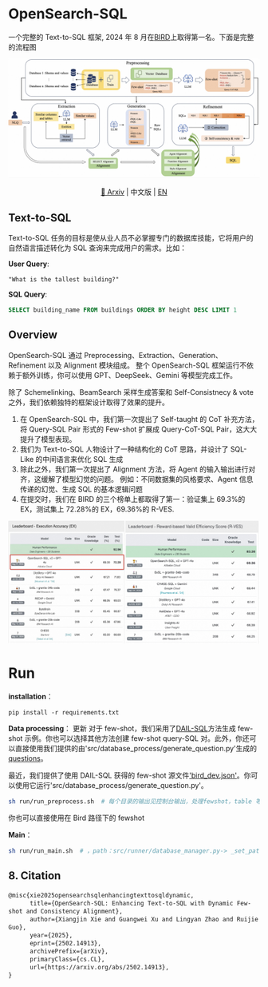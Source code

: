 # OpenSearch-SQL

一个完整的 Text-to-SQL 框架, 2024 年 8 月在[BIRD](https://bird-bench.github.io/)上取得第一名。下面是完整的流程图

<p align="center">
  <img src="./image/overview3.jpg" alt="image" />
</p>
<div align="center">
  
[📖 Arxiv](https://arxiv.org/abs/2502.14913) |
中文版 |
[EN](./readme.md)

</div>

## Text-to-SQL

Text-to-SQL 任务的目标是使从业人员不必掌握专门的数据库技能，它将用户的自然语言描述转化为 SQL 查询来完成用户的需求。比如：

**User Query**:

```
"What is the tallest building?"
```

**SQL Query**:

```sql
SELECT building_name FROM buildings ORDER BY height DESC LIMIT 1
```

## Overview

OpenSearch-SQL 通过 Preprocessing、Extraction、Generation、Refinement 以及 Alignment 模块组成。
整个 OpenSearch-SQL 框架运行不依赖于额外训练，你可以使用 GPT、DeepSeek、Gemini 等模型完成工作。

除了 Schemelinking、BeamSearch 采样生成答案和 Self-Consistnecy \& vote 之外，我们依赖独特的框架设计取得了效果的提升。

1. 在 OpenSearch-SQL 中，我们第一次提出了 Self-taught 的 CoT 补充方法，将 Query-SQL Pair 形式的 Few-shot 扩展成 Query-CoT-SQL Pair，这大大提升了模型表现。
2. 我们为 Text-to-SQL 人物设计了一种结构化的 CoT 思路，并设计了 SQL-Like 的中间语言来优化 SQL 生成
3. 除此之外，我们第一次提出了 Alignment 方法，将 Agent 的输入输出进行对齐，这缓解了模型幻觉的问题。
   例如：不同数据集的风格要求、Agent 信息传递的幻觉、生成 SQL 的基本逻辑问题
4. 在提交时，我们在 BIRD 的三个榜单上都取得了第一：验证集上 69.3%的 EX，测试集上 72.28%的 EX，69.36%的 R-VES.
<p align="center">
  <img src="./image/bird_ranl.jpg" alt="image" />
</p>

# Run

**installation**：

```shell
pip install -r requirements.txt
```

**Data processing**：
更新 对于 few-shot，我们采用了[DAIL-SQL](https://github.com/BeachWang/DAIL-SQL)方法生成 few-shot 示例。你也可以选择其他方法创建 few-shot query-SQL 对。此外，你还可以直接使用我们提供的由'src/database_process/generate_question.py'生成的[questions](./Bird/fewshot/questions.json)。

最近，我们提供了使用 DAIL-SQL 获得的 few-shot 源文件['bird_dev.json'](./Bird/bird_dev.json)。你可以使用它运行'src/database_process/generate_question.py'。

```bash
sh run/run_preprocess.sh  # 每个目录的输出见控制台输出，处理fewshot，table 等数据
```

你也可以直接使用在 Bird 路径下的 fewshot

**Main**：

```bash
sh run/run_main.sh  # ，path：src/runner/database_manager.py-> _set_paths
```

## 8. Citation

```
@misc{xie2025opensearchsqlenhancingtexttosqldynamic,
      title={OpenSearch-SQL: Enhancing Text-to-SQL with Dynamic Few-shot and Consistency Alignment},
      author={Xiangjin Xie and Guangwei Xu and Lingyan Zhao and Ruijie Guo},
      year={2025},
      eprint={2502.14913},
      archivePrefix={arXiv},
      primaryClass={cs.CL},
      url={https://arxiv.org/abs/2502.14913},
}
```
